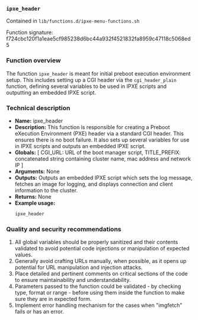 ### `ipxe_header `

Contained in `lib/functions.d/ipxe-menu-functions.sh`

Function signature: f724cbc120f1a1eae5cf985238d6bc44a932f4521832fa8959c47118c5068ed5

### Function overview

The function `ipxe_header` is meant for initial preboot execution environment setup. This includes setting up a CGI header via the `cgi_header_plain` function, defining several variables to be used in IPXE scripts and outputting an embedded IPXE script.

### Technical description

- **Name:** ipxe_header
- **Description:** This function is responsible for creating a Preboot eXecution Environment (PXE) header via a standard CGI header. This ensures there is no boot failure. It also sets up several variables for use in IPXE scripts and outputs an embedded IPXE script.
- **Globals:** [ CGI_URL: URL of the boot manager script, TITLE_PREFIX: concatenated string containing cluster name, mac address and network IP ]
- **Arguments:** None
- **Outputs:** Outputs an embedded IPXE script which sets the log message, fetches an image for logging, and displays connection and client information to the cluster.
- **Returns:** None 
- **Example usage:** 
  ```bash
  ipxe_header
  ```

### Quality and security recommendations

1. All global variables should be properly sanitized and their contents validated to avoid potential code injections or manipulation of expected values.
2. Generally avoid crafting URLs manually, when possible, as it opens up potential for URL manipulation and injection attacks.
3. Place detailed and pertinent comments on critical sections of the code to ensure maintainability and understandability.
4. Parameters passed to the function could be validated - by checking type, format or range - before using them inside the function to make sure they are in expected form.
5. Implement error handling mechanism for the cases when "imgfetch" fails or has an error.

